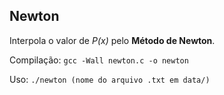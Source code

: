 ## Newton

Interpola o valor de _P(x)_ pelo __Método de Newton__.

Compilação: `gcc -Wall newton.c -o newton`

Uso: `./newton (nome do arquivo .txt em data/)`